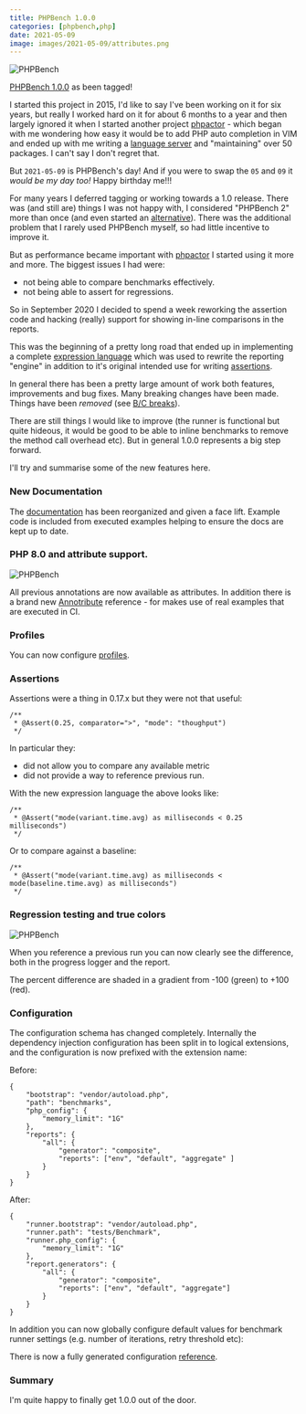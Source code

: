 ```yaml
--- 
title: PHPBench 1.0.0
categories: [phpbench,php]
date: 2021-05-09
image: images/2021-05-09/attributes.png
---
```


![PHPBench](/images/2020-09-09/logo.png)

[PHPBench 1.0.0](https://github.com/phpbench/phpbench/releases/tag/1.0.0) as been
tagged! 

I started this project in 2015, I'd like to say I've been working on it for
six years, but really I worked hard on it for about 6 months to a year and
then largely ignored it when I started another project
[phpactor](https://github.com/phpactor/phpactor) - which began with me
wondering how easy it would be to add PHP auto completion in VIM and ended up
with me writing a [language
server](https://phpactor.readthedocs.io/en/master/lsp/support.html) and
"maintaining" over 50 packages. I can't say I don't regret that.

But `2021-05-09` is PHPBench's day! And if you were to swap the `05` and `09` it
_would be my day too!_ Happy birthday me!!!

For many years I deferred tagging or working towards a 1.0 release. There was
(and still are) things I was not happy with, I considered
"PHPBench 2" more than once (and even started an
[alternative](https://github.com/phpbench/pipeline)). There was the additional
problem that I rarely used PHPBench myself, so had little incentive to improve
it.

But as performance became important with [phpactor](https://github.com/phpactor/phpactor) I started using it more and more. The biggest issues I had were:

- not being able to compare benchmarks effectively.
- not being able to assert for regressions.

So in September 2020 I decided to spend a week reworking the assertion
code and hacking (really) support for showing in-line comparisons in the
reports.

This was the beginning of a pretty long road that ended up in implementing a
complete [expression
language](https://phpbench.readthedocs.io/en/latest/expression.html) which was
used to rewrite the reporting "engine" in addition to it's original intended use
for writing
[assertions](https://phpbench.readthedocs.io/en/latest/guides/assertions.html).

In general there has been a pretty large amount of work both features,
improvements and bug fixes. Many breaking
changes have been made. Things have been _removed_ (see [B/C
breaks](https://github.com/phpbench/phpbench/releases/tag/1.0.0)).

There are still things I would like to improve (the runner is functional but quite
hideous, it would be good to be able to inline benchmarks to remove the method
call overhead etc). But in general 1.0.0 represents a big step forward.

I'll try and summarise some of the new features here.

### New Documentation

The
[documentation](https://phpbench.readthedocs.io/en/latest/annotributes.html)
has been reorganized and given a face lift. Example code is included from executed
examples helping to ensure the docs are kept up to date.

### PHP 8.0 and attribute support.

![PHPBench](/images/2021-05-09/attributes.png)

All previous annotations are now available as attributes. In addition there is
a brand new
[Annotribute](https://phpbench.readthedocs.io/en/latest/annotributes.html)
reference - for makes use of real examples that are executed in CI.

### Profiles

You can now configure
[profiles](https://phpbench.readthedocs.io/en/latest/configuration.html?highlight=profile#core-profiles).

### Assertions

Assertions were a thing in 0.17.x but they were not that useful:

```
/**
 * @Assert(0.25, comparator=">", "mode": "thoughput")
 */
```

In particular they:

- did not allow you to compare any available metric
- did not provide a way to reference previous run. 

With the new expression language the above looks like:

```
/**
 * @Assert("mode(variant.time.avg) as milliseconds < 0.25 milliseconds")
 */
```

Or to compare against a baseline:

```
/**
 * @Assert("mode(variant.time.avg) as milliseconds < mode(baseline.time.avg) as milliseconds")
 */
```

### Regression testing and true colors

![PHPBench](/images/2021-05-09/regression.png)

When you reference a previous run you can now clearly see the difference, both
in the progress logger and the report.

The percent difference are shaded in a gradient from -100 (green) to +100 (red).

### Configuration


The configuration schema has changed completely. Internally the dependency
injection configuration has been split in to logical extensions, and the
configuration is now prefixed with the extension name:

Before:

```
{
    "bootstrap": "vendor/autoload.php",
    "path": "benchmarks",
    "php_config": {
        "memory_limit": "1G"
    },
    "reports": {
        "all": {
            "generator": "composite",
            "reports": ["env", "default", "aggregate" ]
        }
    }
}
```

After:

```
{
    "runner.bootstrap": "vendor/autoload.php",
    "runner.path": "tests/Benchmark",
    "runner.php_config": {
        "memory_limit": "1G"
    },
    "report.generators": {
        "all": {
            "generator": "composite",
            "reports": ["env", "default", "aggregate"]
        }
    }
}
```

In addition you can now globally configure default values for benchmark runner settings (e.g.
number of iterations, retry threshold etc):

There is now a fully generated configuration [reference](https://phpbench.readthedocs.io/en/latest/configuration.html?highlight=profile#configuration).

### Summary

I'm quite happy to finally get 1.0.0 out of the door.
